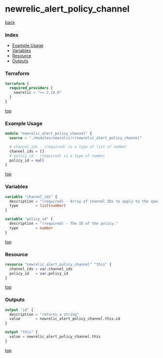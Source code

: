 # newrelic_alert_policy_channel

[back](../newrelic.md)

### Index

- [Example Usage](#example-usage)
- [Variables](#variables)
- [Resource](#resource)
- [Outputs](#outputs)

### Terraform

```terraform
terraform {
  required_providers {
    newrelic = ">= 2.14.0"
  }
}
```

[top](#index)

### Example Usage

```terraform
module "newrelic_alert_policy_channel" {
  source = "./modules/newrelic/r/newrelic_alert_policy_channel"

  # channel_ids - (required) is a type of list of number
  channel_ids = []
  # policy_id - (required) is a type of number
  policy_id = null
}
```

[top](#index)

### Variables

```terraform
variable "channel_ids" {
  description = "(required) - Array of channel IDs to apply to the specified policy. We recommended sorting channel IDs in ascending order to avoid drift your Terraform state."
  type        = list(number)
}

variable "policy_id" {
  description = "(required) - The ID of the policy."
  type        = number
}
```

[top](#index)

### Resource

```terraform
resource "newrelic_alert_policy_channel" "this" {
  channel_ids = var.channel_ids
  policy_id   = var.policy_id
}
```

[top](#index)

### Outputs

```terraform
output "id" {
  description = "returns a string"
  value       = newrelic_alert_policy_channel.this.id
}

output "this" {
  value = newrelic_alert_policy_channel.this
}
```

[top](#index)